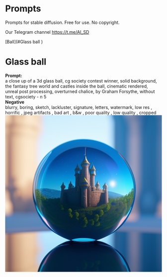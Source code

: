 # Prompts
Prompts for stable diffusion. Free for use. No copyright.

Our Telegram channel
https://t.me/AI_SD

[Ball](#Glass ball )
# Glass ball 
**Prompt:** <br />
a close up of a 3d glass ball, cg society contest winner, solid background, the fantasy tree world and castles inside the ball,  cinematic rendered, unreal post processing, overturned chalice, by Graham Forsythe, without text, cgsociety - n 5 <br />
**Negative** <br />
blurry, boring, sketch, lackluster, signature, letters, watermark, low res , horrific , jpeg artifacts , bad art , b&w , poor quality , low quality , cropped
![Screenshot](/images/00043-327955362.png)